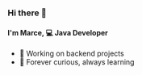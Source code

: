 ### Hi there 👋
#### I'm Marce, :computer: Java Developer 

- 🔭 Working on backend projects
- 🌱 Forever curious, always learning
